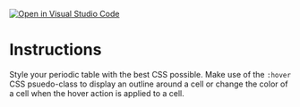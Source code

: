 [![Open in Visual Studio Code](https://classroom.github.com/assets/open-in-vscode-c66648af7eb3fe8bc4f294546bfd86ef473780cde1dea487d3c4ff354943c9ae.svg)](https://classroom.github.com/online_ide?assignment_repo_id=8505167&assignment_repo_type=AssignmentRepo)
# Instructions

Style your periodic table with the best CSS possible. Make use of the `:hover` CSS psuedo-class to display an outline around a cell or change the color of a cell when the hover action is applied to a cell.
